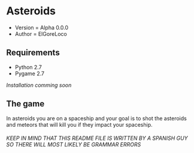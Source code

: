 Asteroids
=========
* Version = Alpha 0.0.0
* Author = ElGoreLoco

Requirements
-----------
* Python 2.7
* Pygame 2.7

_Installation comming soon_

The game
--------
In asteroids you are on a spaceship and your goal is to shot the asteroids and meteors that will kill you if they impact your spaceship.

###### KEEP IN MIND THAT THIS README FILE IS WRITTEN BY A SPANISH GUY SO THERE WILL MOST LIKELY BE GRAMMAR ERRORS
